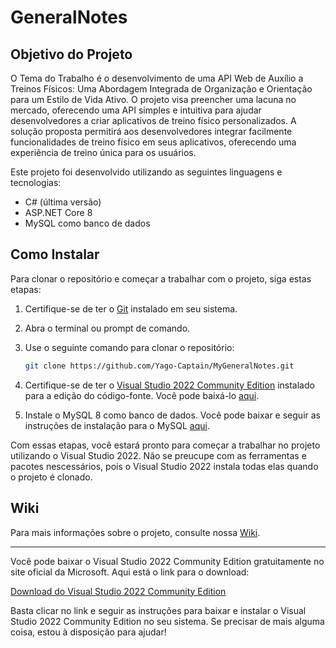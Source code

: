 # GeneralNotes

## Objetivo do Projeto
O Tema do Trabalho é o desenvolvimento de uma API Web de Auxílio a Treinos Físicos: Uma Abordagem Integrada de Organização e Orientação para um Estilo de Vida Ativo. O projeto visa preencher uma lacuna no mercado, oferecendo uma API simples e intuitiva para ajudar desenvolvedores a criar aplicativos de treino físico personalizados. A solução proposta permitirá aos desenvolvedores integrar facilmente funcionalidades de treino físico em seus aplicativos, oferecendo uma experiência de treino única para os usuários.

Este projeto foi desenvolvido utilizando as seguintes linguagens e tecnologias:
- C# (última versão)
- ASP.NET Core 8
- MySQL como banco de dados

## Como Instalar

Para clonar o repositório e começar a trabalhar com o projeto, siga estas etapas:

1. Certifique-se de ter o [Git](https://git-scm.com/) instalado em seu sistema.
2. Abra o terminal ou prompt de comando.
3. Use o seguinte comando para clonar o repositório:

   ```bash
   git clone https://github.com/Yago-Captain/MyGeneralNotes.git
   ```

4. Certifique-se de ter o [Visual Studio 2022 Community Edition](https://visualstudio.microsoft.com/) instalado para a edição do código-fonte. Você pode baixá-lo [aqui](https://visualstudio.microsoft.com/pt-br/downloads/).

5. Instale o MySQL 8 como banco de dados. Você pode baixar e seguir as instruções de instalação para o MySQL [aqui](https://dev.mysql.com/downloads/mysql/).

Com essas etapas, você estará pronto para começar a trabalhar no projeto utilizando o Visual Studio 2022. Não se preucupe com as ferramentas e pacotes nescessários, pois o Visual Studio 2022 instala todas elas quando o projeto é clonado.


## Wiki

Para mais informações sobre o projeto, consulte nossa [Wiki](https://github.com/Yago-Captain/GeneralNotes/wiki).

--- 
Você pode baixar o Visual Studio 2022 Community Edition gratuitamente no site oficial da Microsoft. Aqui está o link para o download:

[Download do Visual Studio 2022 Community Edition](https://visualstudio.microsoft.com/pt-br/downloads/)

Basta clicar no link e seguir as instruções para baixar e instalar o Visual Studio 2022 Community Edition no seu sistema. Se precisar de mais alguma coisa, estou à disposição para ajudar!
